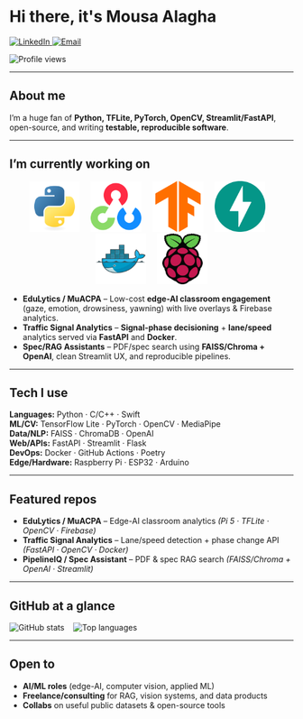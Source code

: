 # Hi there, it's **Mousa Alagha**

<!-- ——— SOCIAL BADGES ——— -->
<p align="left">
  <!-- Replace the `#` with your links -->
  <a href="https://www.linkedin.com/in/mousa-alagha" target="_blank">
    <img src="https://img.shields.io/badge/LinkedIn-0A66C2?style=for-the-badge&logo=linkedin&logoColor=white" alt="LinkedIn"/>
  </a>
  <a href="mailto:mousa.alaghaa@gmail.com">
    <img src="https://img.shields.io/badge/Email-0078D4?style=for-the-badge&logo=gmail&logoColor=white" alt="Email"/>
  </a>
</p>

<!-- Profile views counter -->
<img src="https://komarev.com/ghpvc/?username=mousa-alagha&label=Profile%20views&color=0e75b6&style=for-the-badge" alt="Profile views"/>

---

## About me

I’m a huge fan of **Python, TFLite, PyTorch, OpenCV, Streamlit/FastAPI**, open-source, and writing **testable, reproducible software**.  

---

## I’m currently working on

<p align="center">
  <!-- You can replace these icons with your own images/GIFs of projects -->
  <img src="https://raw.githubusercontent.com/devicons/devicon/master/icons/python/python-original.svg" width="90" alt="Python"/>
  &nbsp;&nbsp;&nbsp;
  <img src="https://raw.githubusercontent.com/devicons/devicon/master/icons/opencv/opencv-original.svg" width="90" alt="OpenCV"/>
  &nbsp;&nbsp;&nbsp;
  <img src="https://raw.githubusercontent.com/devicons/devicon/master/icons/tensorflow/tensorflow-original.svg" width="90" alt="TensorFlow/TFLite"/>
  &nbsp;&nbsp;&nbsp;
  <img src="https://raw.githubusercontent.com/devicons/devicon/master/icons/fastapi/fastapi-original.svg" width="90" alt="FastAPI"/>
  &nbsp;&nbsp;&nbsp;
  <img src="https://raw.githubusercontent.com/devicons/devicon/master/icons/docker/docker-original.svg" width="90" alt="Docker"/>
  &nbsp;&nbsp;&nbsp;
  <img src="https://raw.githubusercontent.com/devicons/devicon/master/icons/raspberrypi/raspberrypi-original.svg" width="90" alt="Raspberry Pi"/>
</p>

- **EduLytics / MuACPA** – Low-cost **edge-AI classroom engagement** (gaze, emotion, drowsiness, yawning) with live overlays & Firebase analytics.  
- **Traffic Signal Analytics** – **Signal-phase decisioning** + **lane/speed** analytics served via **FastAPI** and **Docker**.  
- **Spec/RAG Assistants** – PDF/spec search using **FAISS/Chroma + OpenAI**, clean Streamlit UX, and reproducible pipelines.

---

## Tech I use

**Languages:** Python · C/C++ · Swift  
**ML/CV:** TensorFlow Lite · PyTorch · OpenCV · MediaPipe  
**Data/NLP:** FAISS · ChromaDB · OpenAI  
**Web/APIs:** FastAPI · Streamlit · Flask  
**DevOps:** Docker · GitHub Actions · Poetry  
**Edge/Hardware:** Raspberry Pi · ESP32 · Arduino

---

## Featured repos
- **EduLytics / MuACPA** – Edge-AI classroom analytics *(Pi 5 · TFLite · OpenCV · Firebase)*  
- **Traffic Signal Analytics** – Lane/speed detection + phase change API *(FastAPI · OpenCV · Docker)*  
- **PipelineIQ / Spec Assistant** – PDF & spec RAG search *(FAISS/Chroma + OpenAI · Streamlit)*  

---

## GitHub at a glance

<p>
  <img src="https://github-readme-stats.vercel.app/api?username=mousa-alagha&show_icons=true" height="165" alt="GitHub stats"/>
  &nbsp;&nbsp;
  <img src="https://github-readme-stats.vercel.app/api/top-langs/?username=mousa-alagha&layout=compact" height="165" alt="Top languages"/>
</p>

---

## Open to
- **AI/ML roles** (edge-AI, computer vision, applied ML)  
- **Freelance/consulting** for RAG, vision systems, and data products  
- **Collabs** on useful public datasets & open-source tools  
